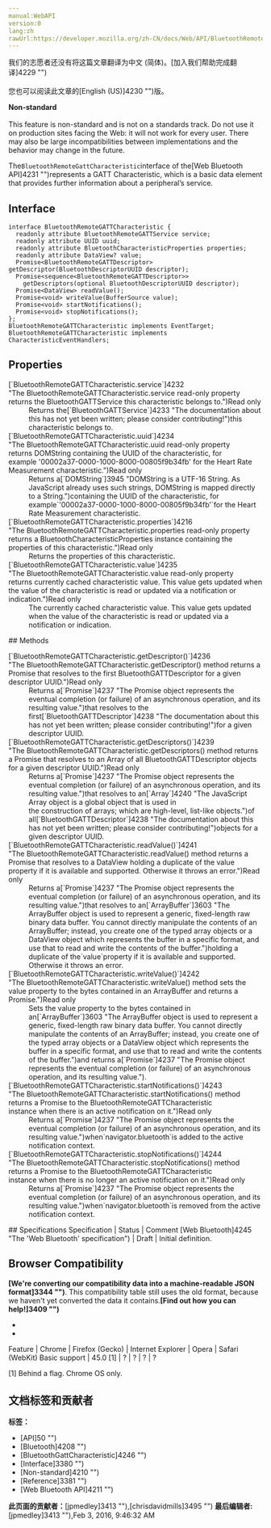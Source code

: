 ```yaml
---
manual:WebAPI
version:0
lang:zh
rawUrl:https://developer.mozilla.org/zh-CN/docs/Web/API/BluetoothRemoteGATTCharacteristic
---
```




<bdi>我们的志愿者还没有将这篇文章翻译为<bdi>中文 (简体)</bdi>。[加入我们帮助完成翻译]4229 "")<br></br>您也可以阅读此文章的[English (US)]4230 "")版。</bdi>






**Non-standard**<br></br>This feature is non-standard and is not on a standards track. Do not use it on production sites facing the Web: it will not work for every user. There may also be large incompatibilities between implementations and the behavior may change in the future.




The`BluetoothRemoteGattCharacteristic`interface of the[Web Bluetooth API]4231 "")represents a GATT Characteristic, which is a basic data element that provides further information about a peripheral’s service.


## Interface<a name="Interface"></a>

```
interface BluetoothRemoteGATTCharacteristic {
  readonly attribute BluetoothRemoteGATTService service;
  readonly attribute UUID uuid;
  readonly attribute BluetoothCharacteristicProperties properties;
  readonly attribute DataView? value;
  Promise<BluetoothRemoteGATTDescriptor> getDescriptor(BluetoothDescriptorUUID descriptor);
  Promise<sequence<BluetoothRemoteGATTDescriptor>>
    getDescriptors(optional BluetoothDescriptorUUID descriptor);
  Promise<DataView> readValue();
  Promise<void> writeValue(BufferSource value);
  Promise<void> startNotifications();
  Promise<void> stopNotifications();
};
BluetoothRemoteGATTCharacteristic implements EventTarget;
BluetoothRemoteGATTCharacteristic implements CharacteristicEventHandlers;
```

## Properties<a name="Properties"></a>
<dl><dt>[`BluetoothRemoteGATTCharacteristic.service`]4232 "The BluetoothRemoteGATTCharacteristic.service read-only property returns the BluetoothGATTService this characteristic belongs to.")Read only</dt><dd>Returns the[`BluetoothGATTService`]4233 "The documentation about this has not yet been written; please consider contributing!")this characteristic belongs to.</dd><dt>[`BluetoothRemoteGATTCharacteristic.uuid`]4234 "The BluetoothRemoteGATTCharacteristic.uuid read-only property returns DOMString containing the UUID of the characteristic, for example '00002a37-0000-1000-8000-00805f9b34fb' for the Heart Rate Measurement characteristic.")Read only</dt><dd>Returns a[`DOMString`]3945 "DOMString is a UTF-16 String. As JavaScript already uses such strings, DOMString is mapped directly to a String.")containing the UUID of the characteristic, for example`'00002a37-0000-1000-8000-00805f9b34fb'`for the Heart Rate Measurement characteristic.</dd><dt>[`BluetoothRemoteGATTCharacteristic.properties`]4216 "The BluetoothRemoteGATTCharacteristic.properties read-only property returns a BluetoothCharacteristicProperties instance containing the properties of this characteristic.")Read only</dt><dd>Returns the properties of this characteristic.</dd><dt>[`BluetoothRemoteGATTCharacteristic.value`]4235 "The BluetoothRemoteGATTCharacteristic.value read-only property returns currently cached characteristic value. This value gets updated when the value of the characteristic is read or updated via a notification or indication.")Read only</dt><dd>The currently cached characteristic value. This value gets updated when the value of the characteristic is read or updated via a notification or indication.</dd></dl>
## Methods<a name="Methods"></a>
<dl><dt>[`BluetoothRemoteGATTCharacteristic.getDescriptor()`]4236 "The BluetoothRemoteGATTCharacteristic.getDescriptor() method returns a Promise that resolves to the first BluetoothGATTDescriptor for a given descriptor UUID.")Read only</dt><dd>Returns a[`Promise`]4237 "The Promise object represents the eventual completion (or failure) of an asynchronous operation, and its resulting value.")that resolves to the first[`BluetoothGATTDescriptor`]4238 "The documentation about this has not yet been written; please consider contributing!")for a given descriptor UUID.</dd><dt>[`BluetoothRemoteGATTCharacteristic.getDescriptors()`]4239 "The BluetoothRemoteGATTCharacteristic.getDescriptors() method returns a Promise that resolves to an Array of all BluetoothGATTDescriptor objects for a given descriptor UUID.")Read only</dt><dd>Returns a[`Promise`]4237 "The Promise object represents the eventual completion (or failure) of an asynchronous operation, and its resulting value.")that resolves to an[`Array`]4240 "The JavaScript Array object is a global object that is used in the construction of arrays; which are high-level, list-like objects.")of all[`BluetoothGATTDescriptor`]4238 "The documentation about this has not yet been written; please consider contributing!")objects for a given descriptor UUID.</dd><dt>[`BluetoothRemoteGATTCharacteristic.readValue()`]4241 "The BluetoothRemoteGATTCharacteristic.readValue() method returns a Promise that resolves to a DataView holding a duplicate of the value property if it is available and supported. Otherwise it throws an error.")Read only</dt><dd>Returns a[`Promise`]4237 "The Promise object represents the eventual completion (or failure) of an asynchronous operation, and its resulting value.")that resolves to an[`ArrayBuffer`]3603 "The ArrayBuffer object is used to represent a generic, fixed-length raw binary data buffer. You cannot directly manipulate the contents of an ArrayBuffer; instead, you create one of the typed array objects or a DataView object which represents the buffer in a specific format, and use that to read and write the contents of the buffer.")holding a duplicate of the`value`property if it is available and supported. Otherwise it throws an error.</dd><dt>[`BluetoothRemoteGATTCharacteristic.writeValue()`]4242 "The BluetoothRemoteGATTCharacteristic.writeValue() method sets the value property to the bytes contained in an ArrayBuffer and returns a Promise.")Read only</dt><dd>Sets the value property to the bytes contained in an[`ArrayBuffer`]3603 "The ArrayBuffer object is used to represent a generic, fixed-length raw binary data buffer. You cannot directly manipulate the contents of an ArrayBuffer; instead, you create one of the typed array objects or a DataView object which represents the buffer in a specific format, and use that to read and write the contents of the buffer.")and returns a[`Promise`]4237 "The Promise object represents the eventual completion (or failure) of an asynchronous operation, and its resulting value.").</dd><dt>[`BluetoothRemoteGATTCharacteristic.startNotifications()`]4243 "The BluetoothRemoteGATTCharacteristic.startNotifications() method returns a Promise to the BluetoothRemoteGATTCharacteristic instance when there is an active notification on it.")Read only</dt><dd>Returns a[`Promise`]4237 "The Promise object represents the eventual completion (or failure) of an asynchronous operation, and its resulting value.")when`navigator.bluetooth`is added to the active notification context.</dd><dt>[`BluetoothRemoteGATTCharacteristic.stopNotifications()`]4244 "The BluetoothRemoteGATTCharacteristic.stopNotifications() method returns a Promise to the BluetoothRemoteGATTCharacteristic instance when there is no longer an active notification on it.")Read only</dt><dd>Returns a[`Promise`]4237 "The Promise object represents the eventual completion (or failure) of an asynchronous operation, and its resulting value.")when`navigator.bluetooth`is removed from the active notification context.</dd></dl>
## Specifications<a name="Specifications"></a>
Specification | Status | Comment 
[Web Bluetooth]4245 "The 'Web Bluetooth' specification") | Draft | Initial definition. 


## Browser Compatibility<a name="Browser_Compatibility"></a>


**[We&#39;re converting our compatibility data into a machine-readable JSON format]3344 "")**. This compatibility table still uses the old format, because we haven&#39;t yet converted the data it contains.**[Find out how you can help!]3409 "")**


* 
* 
Feature | Chrome | Firefox (Gecko) | Internet Explorer | Opera | Safari (WebKit) 
Basic support | 45.0 [1] | ? | ? | ? | ? 






[1] Behind a flag. Chrome OS only.




## 文档标签和贡献者
**标签：**
* [API]50 "")
* [Bluetooth]4208 "")
* [BluetoothGattCharacteristic]4246 "")
* [Interface]3380 "")
* [Non-standard]4210 "")
* [Reference]3381 "")
* [Web Bluetooth API]4211 "")

**此页面的贡献者：**[jpmedley]3413 ""),[chrisdavidmills]3495 "")
**最后编辑者:**[jpmedley]3413 ""),<time>Feb 3, 2016, 9:46:32 AM</time>


